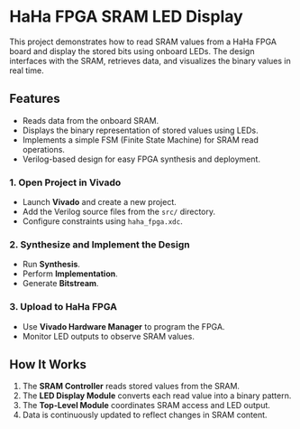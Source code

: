 # HaHa FPGA SRAM LED Display

This project demonstrates how to read SRAM values from a HaHa FPGA board and display the stored bits using onboard LEDs. The design interfaces with the SRAM, retrieves data, and visualizes the binary values in real time.

## Features
- Reads data from the onboard SRAM.
- Displays the binary representation of stored values using LEDs.
- Implements a simple FSM (Finite State Machine) for SRAM read operations.
- Verilog-based design for easy FPGA synthesis and deployment.

### 1. Open Project in Vivado
- Launch **Vivado** and create a new project.
- Add the Verilog source files from the `src/` directory.
- Configure constraints using `haha_fpga.xdc`.

### 2. Synthesize and Implement the Design
- Run **Synthesis**.
- Perform **Implementation**.
- Generate **Bitstream**.

### 3. Upload to HaHa FPGA
- Use **Vivado Hardware Manager** to program the FPGA.
- Monitor LED outputs to observe SRAM values.

## How It Works
1. The **SRAM Controller** reads stored values from the SRAM.
2. The **LED Display Module** converts each read value into a binary pattern.
3. The **Top-Level Module** coordinates SRAM access and LED output.
4. Data is continuously updated to reflect changes in SRAM content.